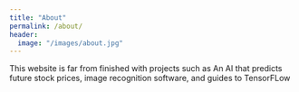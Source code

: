 ```yaml
---
title: "About"
permalink: /about/
header:
  image: "/images/about.jpg"
---
```


This website is far from finished with projects such as An AI that predicts future stock prices, image recognition software, and guides to TensorFLow
